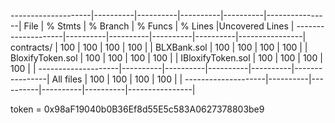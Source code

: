 --------------------|----------|----------|----------|----------|----------------|
File                |  % Stmts | % Branch |  % Funcs |  % Lines |Uncovered Lines |
--------------------|----------|----------|----------|----------|----------------|
 contracts/         |      100 |      100 |      100 |      100 |                |
  BLXBank.sol       |      100 |      100 |      100 |      100 |                |
  BloxifyToken.sol  |      100 |      100 |      100 |      100 |                |
  IBloxifyToken.sol |      100 |      100 |      100 |      100 |                |
--------------------|----------|----------|----------|----------|----------------|
All files           |      100 |      100 |      100 |      100 |                |
--------------------|----------|----------|----------|----------|----------------|


token = 0x98aF19040b0B36Ef8d55E5c583A0627378803be9